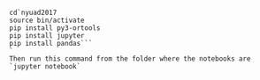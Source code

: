 ```virtualenv -p python3 nyuad2017
cd`nyuad2017
source bin/activate
pip install py3-ortools
pip install jupyter
pip install pandas```
`
Then run this command from the folder where the notebooks are
`jupyter notebook`
